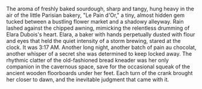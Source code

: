 The aroma of freshly baked sourdough, sharp and tangy, hung heavy in the air of the little Parisian bakery, "Le Pain d'Or," a tiny, almost hidden gem tucked between a bustling flower market and a shadowy alleyway.  Rain lashed against the chipped awning, mimicking the relentless drumming of Elara Dubois's heart.  Elara, a baker with hands perpetually dusted with flour and eyes that held the quiet intensity of a storm brewing, stared at the clock.  It was 3:17 AM.  Another long night, another batch of pain au chocolat, another whisper of a secret she was determined to keep locked away.  The rhythmic clatter of the old-fashioned bread kneader was her only companion in the cavernous space, save for the occasional squeak of the ancient wooden floorboards under her feet.  Each turn of the crank brought her closer to dawn, and the inevitable judgment that came with it.
